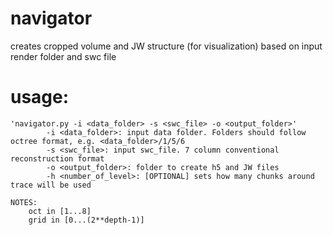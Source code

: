 # navigator

creates cropped volume and JW structure (for visualization) based on input render folder and swc file

# usage: 
```
'navigator.py -i <data_folder> -s <swc_file> -o <output_folder>'  
        -i <data_folder>: input data folder. Folders should follow octree format, e.g. <data_folder>/1/5/6
        -s <swc_file>: input swc_file. 7 column conventional reconstruction format
        -o <output_folder>: folder to create h5 and JW files
        -h <number_of_level>: [OPTIONAL] sets how many chunks around trace will be used
```
    NOTES:
        oct in [1...8]
        grid in [0...(2**depth-1)]
    
